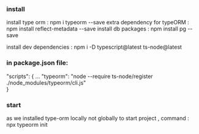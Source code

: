 ### install

install type orm                  : npm i  typeorm --save
extra dependency for typeORM      : npm install reflect-metadata --save
install db packages               : npm install pg --save

install dev dependencies          : npm i -D typescript@latest ts-node@latest

### in package.json file:

"scripts": {
  ...
  "typeorm": "node --require ts-node/register ./node_modules/typeorm/cli.js"    
}

### start
as we installed type-orm locally not globally
to start project  , command : npx typeorm init 